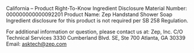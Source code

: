  
 
 
California – Product Right-To-Know Ingredient Disclosure 
Material Number: 000000000000092201 
Product Name: Zep Handstand Shower Soap 
Ingredient disclosure for this product is not required per SB 258 Regulation. 
 
For additional information or question, please contact us at: 
Zep, Inc. 
C/O Technical Services 
3330 Cumberland Blvd. SE, Ste 700 
Atlanta, GA 30339 
Email: asktech@zep.com 
 
 
 
 
